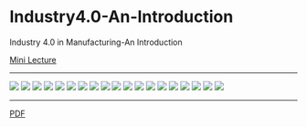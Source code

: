 # Industry4.0-An-Introduction
Industry 4.0 in Manufacturing-An Introduction

[Mini Lecture](https://github.com/LeoYiChen/Industry4.0-An-Introduction/blob/master/mini-lecture-I4-v2.mkv)
***

![](https://github.com/LeoYiChen/Industry4.0-An-Introduction/blob/master/i401.jpg)
![](https://github.com/LeoYiChen/Industry4.0-An-Introduction/blob/master/i402.jpg)
![](https://github.com/LeoYiChen/Industry4.0-An-Introduction/blob/master/i403.jpg)
![](https://github.com/LeoYiChen/Industry4.0-An-Introduction/blob/master/i404.jpg)
![](https://github.com/LeoYiChen/Industry4.0-An-Introduction/blob/master/i405.jpg)
![](https://github.com/LeoYiChen/Industry4.0-An-Introduction/blob/master/i406.jpg)
![](https://github.com/LeoYiChen/Industry4.0-An-Introduction/blob/master/i407.jpg)
![](https://github.com/LeoYiChen/Industry4.0-An-Introduction/blob/master/i408.jpg)
![](https://github.com/LeoYiChen/Industry4.0-An-Introduction/blob/master/i409.jpg)
![](https://github.com/LeoYiChen/Industry4.0-An-Introduction/blob/master/i410.jpg)
![](https://github.com/LeoYiChen/Industry4.0-An-Introduction/blob/master/i411.jpg)
![](https://github.com/LeoYiChen/Industry4.0-An-Introduction/blob/master/i412.jpg)
![](https://github.com/LeoYiChen/Industry4.0-An-Introduction/blob/master/i413.jpg)
![](https://github.com/LeoYiChen/Industry4.0-An-Introduction/blob/master/i414.jpg)
![](https://github.com/LeoYiChen/Industry4.0-An-Introduction/blob/master/i415.jpg)
![](https://github.com/LeoYiChen/Industry4.0-An-Introduction/blob/master/i416.jpg)
![](https://github.com/LeoYiChen/Industry4.0-An-Introduction/blob/master/i417.jpg)
![](https://github.com/LeoYiChen/Industry4.0-An-Introduction/blob/master/i418.jpg)
![](https://github.com/LeoYiChen/Industry4.0-An-Introduction/blob/master/i419.jpg)
***

[PDF](https://github.com/LeoYiChen/Industry4.0-An-Introduction/blob/mini-lecture/01-introduction%20to%20i4-2019-01-30.pdf)


